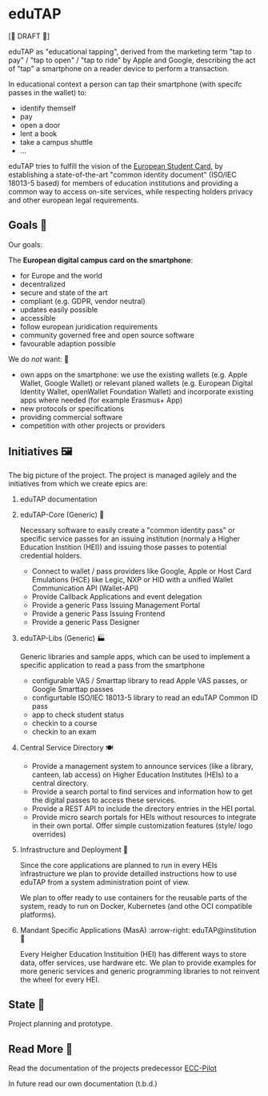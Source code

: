 # eduTAP

[:construction: DRAFT :construction:]

eduTAP as "educational tapping", derived from the marketing term "tap to pay" / "tap to open" / "tap to ride" by Apple and Google, describing the act of "tap" a smartphone on a reader device to perform a transaction. 

In educational context a person can tap their smartphone (with specifc passes in the wallet) to:

- identify themself
- pay
- open a door
- lent a book
- take a campus shuttle
- ...

eduTAP tries to fulfill the vision of the [European Student Card](https://erasmus-plus.ec.europa.eu/european-student-card-initiative/card), by establishing a state-of-the-art "common identity document" (ISO/IEC 18013-5 based) for members of education institutions and providing a common way to access on-site services, while respecting holders privacy and other european legal requirements.

## Goals :dart:

Our goals:

The **European digital campus card on the smartphone**:

- for Europe and the world
- decentralized
- secure and state of the art
- compliant (e.g. GDPR, vendor neutral)
- updates easily possible
- accessible
- follow european juridication requirements
- community governed free and open source software 
- favourable adaption possible

We do *not* want: :stop_sign:

- own apps on the smartphone: we use the existing wallets (e.g. Apple Wallet, Google Wallet) or relevant planed wallets (e.g. European Digital Identity Wallet, openWallet Foundation Wallet) and incorporate existing apps where needed (for example Erasmus+ App)
- new protocols or specifications
- providing commercial software
- competition with other projects or providers

## Initiatives :framed_picture:

The big picture of the project.
The project is managed agilely and the initiatives from which we create epics are:


1. eduTAP documentation

   

1. eduTAP-Core (Generic) :avocado:
   
   Necessary software to easily create a "common identity pass" or specific service passes for an issuing institution (normaly a Higher Education Instition (HEI)) and issuing those passes to potential credential holders. 

   - Connect to wallet / pass providers like Google, Apple or Host Card Emulations (HCE) like Legic, NXP or HID with a unified Wallet Communication API (Wallet-API)
   - Provide Callback Applications and event delegation 
   - Provide a generic Pass Issuing Management Portal
   - Provide a generic Pass Issuing Frontend
   - Provide a generic Pass Designer 

1. eduTAP-Libs (Generic) :factory:

   Generic libraries and sample apps, which can be used to implement a specific application to read a pass from the smartphone
    
   - configurable VAS / Smarttap library to read Apple VAS passes, or Google Smarttap passes
   - configurtable ISO/IEC 18013-5 library to read an eduTAP Common ID pass
   - app to check student status
   - checkin to a course 
   - checkin to an exam

1. Central Service Directory :plate_with_cutlery:

   - Provide a management system to announce services (like a library, canteen, lab access) on Higher Education Institutes (HEIs) to a central directory.
   - Provide a search portal to find services and information how to get the digital passes to access these services.
   - Provide a REST API to include the directory entries in the HEI portal.
   - Provide micro search portals for HEIs without resources to integrate in their own portal. Offer simple customization features (style/ logo overrides)

1. Infrastructure and Deployment :bento:

   Since the core applications are planned to run in every HEIs infrastructure we plan to provide detailled instructions how to use eduTAP from a system administration point of view.

   We plan to offer ready to use containers for the reusable parts of the system, ready to run on Docker, Kubernetes (and othe OCI compatible platforms).

1. Mandant Specific Applications (MasA) :arrow-right: eduTAP@institution :hamburger:

   Every Heigher Education Instituition (HEI) has different ways to store data, offer services, use hardware etc.
   We plan to provide examples for more generic services and generic programming libraries to not reinvent the wheel for every HEI.


## State :footprints:

Project planning and prototype.

## Read More :open_book:

Read the documentation of the projects predecessor [ECC-Pilot](https://ecc-pilot.github.io/documentation/)

In future read our own documentation (t.b.d.)
